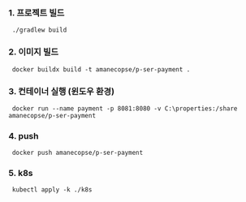 ### 1. 프로젝트 빌드
```shell
 ./gradlew build
```
### 2. 이미지 빌드
```shell
 docker buildx build -t amanecopse/p-ser-payment .
```
### 3. 컨테이너 실행 (윈도우 환경)
```shell
 docker run --name payment -p 8081:8080 -v C:\properties:/share amanecopse/p-ser-payment
```
### 4. push
```shell
 docker push amanecopse/p-ser-payment
```
### 5. k8s
```shell
 kubectl apply -k ./k8s
```